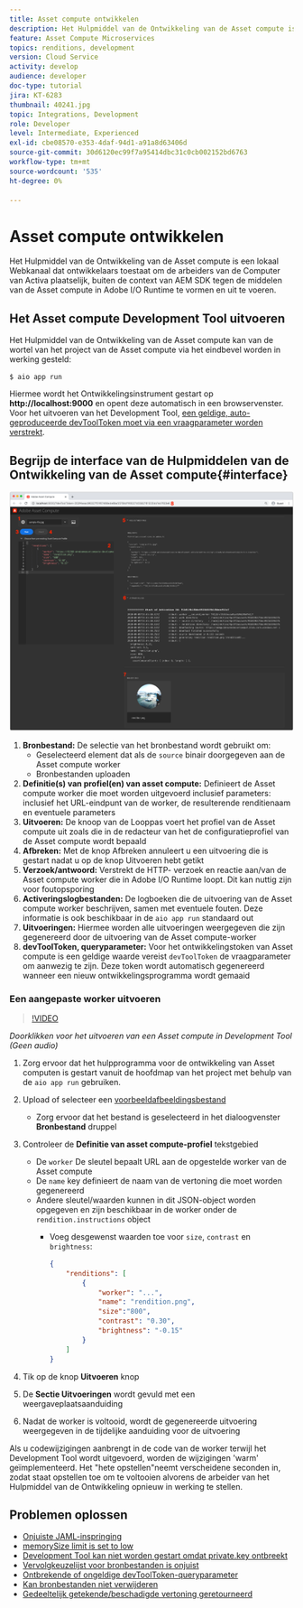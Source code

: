 ```yaml
---
title: Asset compute ontwikkelen
description: Het Hulpmiddel van de Ontwikkeling van de Asset compute is een lokaal Webkanaal dat ontwikkelaars toestaat om de arbeiders van de Computer van Activa plaatselijk, buiten de context van AEM SDK tegen de middelen van de Asset compute in Adobe I/O Runtime te vormen en uit te voeren.
feature: Asset Compute Microservices
topics: renditions, development
version: Cloud Service
activity: develop
audience: developer
doc-type: tutorial
jira: KT-6283
thumbnail: 40241.jpg
topic: Integrations, Development
role: Developer
level: Intermediate, Experienced
exl-id: cbe08570-e353-4daf-94d1-a91a8d63406d
source-git-commit: 30d6120ec99f7a95414dbc31c0cb002152bd6763
workflow-type: tm+mt
source-wordcount: '535'
ht-degree: 0%

---
```


# Asset compute ontwikkelen

Het Hulpmiddel van de Ontwikkeling van de Asset compute is een lokaal Webkanaal dat ontwikkelaars toestaat om de arbeiders van de Computer van Activa plaatselijk, buiten de context van AEM SDK tegen de middelen van de Asset compute in Adobe I/O Runtime te vormen en uit te voeren.

## Het Asset compute Development Tool uitvoeren

Het Hulpmiddel van de Ontwikkeling van de Asset compute kan van de wortel van het project van de Asset compute via het eindbevel worden in werking gesteld:

```
$ aio app run
```

Hiermee wordt het Ontwikkelingsinstrument gestart op __http://localhost:9000__ en opent deze automatisch in een browservenster. Voor het uitvoeren van het Development Tool, [een geldige, auto-geproduceerde devToolToken moet via een vraagparameter worden verstrekt](#troubleshooting__devtooltoken).

## Begrijp de interface van de Hulpmiddelen van de Ontwikkeling van de Asset compute{#interface}

![Asset compute ontwikkelen](./assets/development-tool/asset-compute-dev-tool.png)

1. __Bronbestand:__ De selectie van het bronbestand wordt gebruikt om:
   + Geselecteerd element dat als de `source` binair doorgegeven aan de Asset compute worker
   + Bronbestanden uploaden
1. __Definitie(s) van profiel(en) van asset compute:__ Definieert de Asset compute worker die moet worden uitgevoerd inclusief parameters: inclusief het URL-eindpunt van de worker, de resulterende renditienaam en eventuele parameters
1. __Uitvoeren:__ De knoop van de Looppas voert het profiel van de Asset compute uit zoals die in de redacteur van het de configuratieprofiel van de Asset compute wordt bepaald
1. __Afbreken:__ Met de knop Afbreken annuleert u een uitvoering die is gestart nadat u op de knop Uitvoeren hebt getikt
1. __Verzoek/antwoord:__ Verstrekt de HTTP- verzoek en reactie aan/van de Asset compute worker die in Adobe I/O Runtime loopt. Dit kan nuttig zijn voor foutopsporing
1. __Activeringslogbestanden:__ De logboeken die de uitvoering van de Asset compute worker beschrijven, samen met eventuele fouten. Deze informatie is ook beschikbaar in de `aio app run` standaard out
1. __Uitvoeringen:__ Hiermee worden alle uitvoeringen weergegeven die zijn gegenereerd door de uitvoering van de Asset compute-worker
1. __devToolToken, queryparameter:__ Voor het ontwikkelingstoken van Asset compute is een geldige waarde vereist `devToolToken` de vraagparameter om aanwezig te zijn. Deze token wordt automatisch gegenereerd wanneer een nieuw ontwikkelingsprogramma wordt gemaaid

### Een aangepaste worker uitvoeren

>[!VIDEO](https://video.tv.adobe.com/v/40241?quality=12&learn=on)

_Doorklikken voor het uitvoeren van een Asset compute in Development Tool (Geen audio)_

1. Zorg ervoor dat het hulpprogramma voor de ontwikkeling van Asset computen is gestart vanuit de hoofdmap van het project met behulp van de `aio app run` gebruiken.
1. Upload of selecteer een [voorbeeldafbeeldingsbestand](../assets/samples/sample-file.jpg)
   + Zorg ervoor dat het bestand is geselecteerd in het dialoogvenster __Bronbestand__ druppel
1. Controleer de __Definitie van asset compute-profiel__ tekstgebied
   + De `worker` De sleutel bepaalt URL aan de opgestelde worker van de Asset compute
   + De `name` key definieert de naam van de vertoning die moet worden gegenereerd
   + Andere sleutel/waarden kunnen in dit JSON-object worden opgegeven en zijn beschikbaar in de worker onder de `rendition.instructions` object
      + Voeg desgewenst waarden toe voor `size`, `contrast` en `brightness`:

        ```json
        {
            "renditions": [
                {
                    "worker": "...",
                    "name": "rendition.png",
                    "size":"800",
                    "contrast": "0.30",
                    "brightness": "-0.15"
                }
            ]
        }
        ```

1. Tik op de knop __Uitvoeren__ knop
1. De __Sectie Uitvoeringen__ wordt gevuld met een weergaveplaatsaanduiding
1. Nadat de worker is voltooid, wordt de gegenereerde uitvoering weergegeven in de tijdelijke aanduiding voor de uitvoering

Als u codewijzigingen aanbrengt in de code van de worker terwijl het Development Tool wordt uitgevoerd, worden de wijzigingen &#39;warm&#39; geïmplementeerd. Het &quot;hete opstellen&quot;neemt verscheidene seconden in, zodat staat opstellen toe om te voltooien alvorens de arbeider van het Hulpmiddel van de Ontwikkeling opnieuw in werking te stellen.

## Problemen oplossen

+ [Onjuiste JAML-inspringing](../troubleshooting.md#incorrect-yaml-indentation)
+ [memorySize limit is set to low](../troubleshooting.md#memorysize-limit-is-set-too-low)
+ [Development Tool kan niet worden gestart omdat private.key ontbreekt](../troubleshooting.md#missing-private-key)
+ [Vervolgkeuzelijst voor bronbestanden is onjuist](../troubleshooting.md#source-files-dropdown-incorrect)
+ [Ontbrekende of ongeldige devToolToken-queryparameter](../troubleshooting.md#missing-or-invalid-devtooltoken-query-parameter)
+ [Kan bronbestanden niet verwijderen](../troubleshooting.md#unable-to-remove-source-files)
+ [Gedeeltelijk getekende/beschadigde vertoning geretourneerd](../troubleshooting.md#rendition-returned-partially-drawn-or-corrupt)

